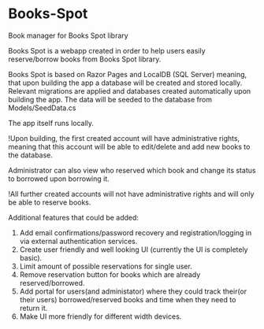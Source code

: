 # Books-Spot
Book manager for Books Spot library

Books Spot is a webapp created in order to help users easily reserve/borrow books from Books Spot library.

Books Spot is based on Razor Pages and LocalDB (SQL Server) meaning, that upon building the app a database will be created and stored locally. Relevant migrations are applied and databases created automatically upon building the app. The data will be seeded to the database from Models/SeedData.cs

The app itself runs locally.

!Upon building, the first created account will have administrative rights, meaning that this account will be able to edit/delete and add new books to the database.

Administrator can also view who reserved which book and change its status to borrowed upon borrowing it.

!All further created accounts will not have administrative rights and will only be able to reserve books.

Additional features that could be added:

1. Add email confirmations/password recovery and registration/logging in via external authentication services.
2. Create user friendly and well looking UI (currently the UI is completely basic).
3. Limit amount of possible reservations for single user.
4. Remove reservation button for books which are already reserved/borrowed.
5. Add portal for users(and administator) where they could track their(or their users) borrowed/reserved books and time when they need to return it.
6. Make UI more friendly for different width devices.
